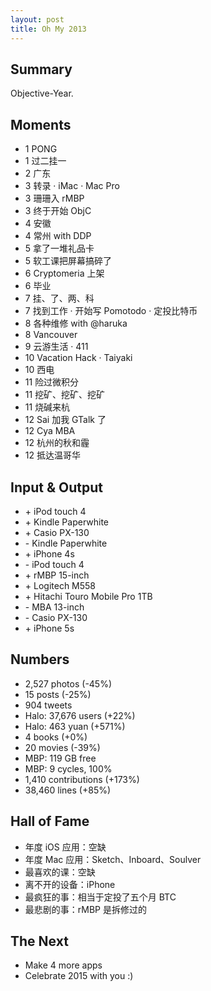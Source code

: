 ```yaml
---
layout: post
title: Oh My 2013
---
```


## Summary

Objective-Year.

## Moments

<ul class="moments">
<li><span class="month">1</span> PONG</li>
<li><span class="month">1</span> 过二挂一</li>
<li><span class="month">2</span> 广东</li>
<li><span class="month">3</span> 转录 · iMac · Mac Pro</li>
<li><span class="month">3</span> 珊珊入 rMBP</li>
<li><span class="month">3</span> 终于开始 ObjC</li>
<li><span class="month">4</span> 安徽</li>
<li><span class="month">4</span> 常州 with DDP</li>
<li><span class="month">5</span> 拿了一堆礼品卡</li>
<li><span class="month">5</span> 软工课把屏幕搞碎了</li>
<li><span class="month">6</span> Cryptomeria 上架</li>
<li><span class="month">6</span> 毕业</li>
<li><span class="month">7</span> 挂、了、两、科</li>
<li><span class="month">7</span> 找到工作 · 开始写 Pomotodo · 定投比特币</li>
<li><span class="month">8</span> 各种维修 with @haruka</li>
<li><span class="month">8</span> Vancouver</li>
<li><span class="month">9</span> 云游生活 · 411</li>
<li><span class="month">10</span> Vacation Hack · Taiyaki</li>
<li><span class="month">10</span> 西电</li>
<li><span class="month">11</span> 险过微积分</li>
<li><span class="month">11</span> 挖矿、挖矿、挖矿</li>
<li><span class="month">11</span> 烧碱来杭</li>
<li><span class="month">12</span> Sai 加我 GTalk 了</li>
<li><span class="month">12</span> Cya MBA</li>
<li><span class="month">12</span> 杭州的秋和霾</li>
<li><span class="month">12</span> 抵达温哥华</li>
</ul>

## Input & Output

<ul class="io">
<li>+ iPod touch 4</li>
<li>+ Kindle Paperwhite</li>
<li>+ Casio PX-130</li>
<li>- Kindle Paperwhite</li>
<li>+ iPhone 4s</li>
<li>- iPod touch 4</li>
<li>+ rMBP 15-inch</li>
<li>+ Logitech M558</li>
<li>+ Hitachi Touro Mobile Pro 1TB</li>
<li>- MBA 13-inch</li>
<li>- Casio PX-130</li>
<li>+ iPhone 5s</li>
</ul>

## Numbers

* 2,527 photos (-45%)
* 15 posts (-25%)  <!-- Xhacker’s Base 11+2, Walk End Star 0, IRIDIUM 57 0, Moon Spica 2, Daisy Stream 0 -->
* 904 tweets
* Halo: 37,676 users (+22%)
* Halo: 463 yuan (+571%)
* 4 books (+0%)
* 20 movies (-39%)
* MBP: 119 GB free
* MBP: 9 cycles, 100%
* 1,410 contributions (+173%)
* 38,460 lines (+85%) <!-- added - removed -->

## Hall of Fame

* 年度 iOS 应用：空缺
* 年度 Mac 应用：Sketch、Inboard、Soulver
* 最喜欢的课：空缺
* 离不开的设备：iPhone
* 最疯狂的事：相当于定投了五个月 BTC
* 最悲剧的事：rMBP 是拆修过的

## The Next

* Make 4 more apps
* Celebrate 2015 with you :)

<!-- 统计于 12.29 22:00 PST -->
